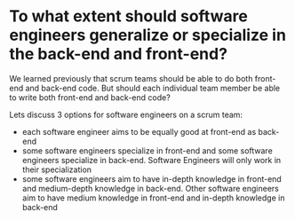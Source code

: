 # To what extent should software engineers generalize or specialize in the back-end and front-end?

We learned previously that scrum teams should be able to do both front-end and back-end code. But should each individual team member be able to write both front-end and back-end code?

Lets discuss 3 options for software engineers on a scrum team:
- each software engineer aims to be equally good at front-end as back-end
- some software engineers specialize in front-end and some software engineers specialize in back-end. Software Engineers will only work in their specialization
- some software engineers aim to have in-depth knowledge in front-end and medium-depth knowledge in back-end. Other software engineers aim to have medium knowledge in front-end and in-depth knowledge in back-end
